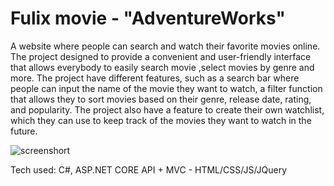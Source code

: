 # Fulix movie - "AdventureWorks"

 A website where people can search and watch their favorite movies online. The project designed to provide a convenient and user-friendly interface that allows everybody to easily search movie ,select movies by genre and more. The project have different features, such as a search bar where people can input the name of the movie they want to watch, a filter function that allows they to sort movies based on their genre, release date, rating, and popularity. The project also have a feature to create their own watchlist, which they can use to keep track of the movies they want to watch in the future.
 
![screenshort](https://github.com/user-attachments/assets/f3b5eb62-0b06-4777-9c0f-057bd21df4e1)

Tech used: C#, ASP.NET CORE API + MVC - HTML/CSS/JS/JQuery 
